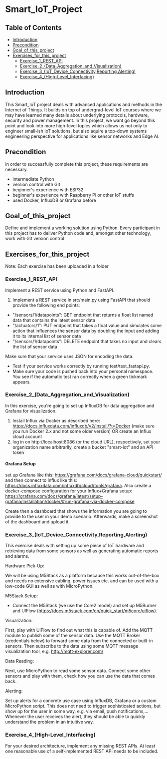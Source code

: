 # Smart_IoT_Project

## Table of Contents <!-- omit from toc -->
- [Introduction](#Introduction)
- [Precondition](#Precondition)
- [Goal_of_this_project](#Goal_of_this_project)
- [Exercises_for_this_project](#Exercises_for_this_project)
  - [Exercise_1_REST_API](#Exercise_1_REST_API)
  - [Exercise_2_(Data_Aggregation_and_Visualization)](#Exercise_2_(Data_Aggregation_and_Visualization))
  - [Exercise_3_(IoT_Device_Connectivity,Reporting,Alerting)](#Exercise_3_(IoT_Device_Connectivity,Reporting,Alerting))
  - [Exercise_4_(High-Level_Interfacing)](#Exercise_4_(High-Level_Interfacing))

## Introduction 

This Smart_IoT project deals with advanced applications and methods in the Internet of Things. It builds on top of undergrad-level IoT courses where we may have learned many details about underlying protocols, hardware, security and power management. In this project, we want go beyond this point and look into more high-level topics which allows us not only to engineer small-ish IoT solutions, but also aquire a top-down systems engineering perspective for applications like sensor networks and Edge AI.

## Precondition

in order to successfully complete this project, these requirements are necessary.
- intermediate Python
- version control with Git
- beginner's experience with ESP32
- beginner's experience with Raspberry Pi or other IoT stuffs
- used Docker, InfluxDB or Grafana before

## Goal_of_this_project

Define and implement a working solution using Python. Every participant in this project has to deliver Python code and, amongst other technology, work with Git version control

## Exercises_for_this_project
Note: Each exercise has been uploaded in a folder
### Exercise_1_REST_API
Implement a REST service using Python and FastAPI.
1. Implement a REST service in src/main.py using FastAPI that should provide the following end points:
- "/sensors/1/datapoints": GET endpoint that returns a float list named data that contains the latest sensor data
- "/actuators/1": PUT endpoint that takes a float value and simulates some action that influences the sensor data by doubling the input and adding it to its internal list of sensor data
- "/sensors/1/datapoints": DELETE endpoint that takes no input and clears the list of sensor data

Make sure that your service uses JSON for encoding the data.
- Test if your service works correctly by running test/test_fastapi.py.
- Make sure your code is pushed back into your personal namespace. You see if the automatic test ran correctly when a green tickmark appears.

### Exercise_2_(Data_Aggregation_and_Visualization)
In this exercise, you're going to set up InfluxDB for data aggregation and Grafana for visualization.
1. Install Influx via Docker as described here: https://docs.influxdata.com/influxdb/v2/install/?t=Docker (make sure you run Docker 2.x and not some older version) OR create an Influx cloud account
2. log in on http://localhost:8086 (or the cloud URL), respectively, set your organization name arbitrarily, create a bucket "smart-iot" and an API token

#### Grafana Setup 
set up Grafana like this: https://grafana.com/docs/grafana-cloud/quickstart/ and then connect to Influx like this: https://docs.influxdata.com/influxdb/cloud/tools/grafana. 
Also create a docker-compose configuration for your Influx+Grafana setup: https://grafana.com/docs/grafana/latest/setup-grafana/installation/docker/#run-grafana-via-docker-compose

Create then a dashboard that shows the information you are going to provide to the user in your demo scenario. Afterwards, make a screenshot of the dashboard and upload it.

### Exercise_3_(IoT_Device_Connectivity,Reporting,Alerting)
This exercise deals with setting up some piece of IoT hardware and retrieving data from some sensors as well as generating automatic reports and alarms.

Hardware Pick-Up:

We will be using M5Stack as a platform because this works out-of-the-box and needs no extensive cabling, power issues etc. and can be used with a low-code GUI as well as with MicroPython.

M5Stack Setup:
- Connect the M5Stack (we use the Core2 model) and set up M5Burner and UIFlow (https://docs.m5stack.com/en/quick_start/m5core/uiflow).

Visualization:

First, play with UIFlow to find out what this is capable of. Add the MQTT module to publish some of the sensor data. Use the MQTT Broker (credentials below) to forward some data from the connected or built-in sensors. Then subscribe to the data using some MQTT message visualization tool, e.g. http://mqtt-explorer.com/

Data Reading: 

Next, use MicroPython to read some sensor data. Connect some other sensors and play with them, check how you can use the data that comes back.

Alerting: 

Set up alerts for a concrete use case using InfluxDB, Grafana or a custom MicroPython script. This does not need to trigger sophisticated actions, but show up for the user in some way, e.g. via email, push notifications,...
Whenever the user receives the alert, they should be able to quickly understand the problem in an intuitive way.


### Exercise_4_(High-Level_Interfacing)
For your desired architecture, implement any missing REST APIs. At least one reasonable use of a self-implemented REST API needs to be included.
